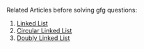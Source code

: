Related Articles before solving gfg questions:

1. [Linked List](https://www.geeksforgeeks.org/linked-list-set-1-introduction/)
2. [Circular Linked List](https://www.geeksforgeeks.org/circular-linked-list/)
3. [Doubly Linked List](https://www.geeksforgeeks.org/doubly-linked-list/)
